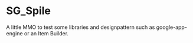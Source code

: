 SG_Spile
========

A little MMO to test some libraries and designpattern such as google-app-engine or an Item Builder.
